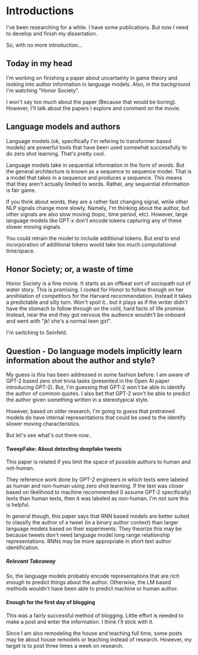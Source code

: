 # Introductions

I've been researching for a while. I have some publications. But now I need to develop and finish my dissertation. 

So, with no more introduction...

## Today in my head

I'm working on finishing a paper about uncertainty in game theory and looking into author information in language models. Also, in the background I'm watching "Honor Society".

I won't say too much about the paper (Because that would be boring). However, I'll talk about the papers I explore and comment on the movie.

## Language models and authors

Language models (ok, specifically I'm refering to transformer based models) are powerful tools that have been used somewhat successfully to do zero shot learning. That's pretty cool. 

Language models take in sequential information in the form of words. But the general architecture is known as a sequence to sequence model. That is a model that takes in a sequence and produces a sequence. This means that they aren't actually limited to words. Rather, any sequential information is fair game.

If you think about words, they are a rather fast changing signal, while other NLP signals change more slowly. Namely, I'm thinking about the author, but other signals are also slow moving (topic, time period, etc). However, large language models like GPT-x don't encode tokens capturing any of these slower moving signals. 

You could retrain the model to include additional tokens. But end to end incorporation of additional tokens would take too much computational time/space. 

## Honor Society; or, a waste of time

Honor Society is a fine movie. It starts as an offbeat sort of sociopath out of water story. This is promising. I rooted for Honor to follow thorugh on her annihilation of competitors for the Harvard recommendation. Instead it takes a predictable and silly turn. Won't spoil it.. but it plays as if the writer didn't have the stomach to follow through on the cold, hard facts of life promise. Instead, near the end they got nervous the audience wouldn't be onboard and went with "jk! she's a normal teen girl".

I'm switching to Seinfeld.

## Question - Do language models implicitly learn information about the author and style?

My guess is this has been addressed in some fashion before. I am aware of GPT-2 based zero shot trivia tasks (presented in the Open AI paper introducing GPT-2). But, I'm guessing that GPT-2 won't be able to identify the author of common quotes. I also bet that GPT-2 won't be able to predict the author given something written in a stereotypical style. 

However, based on older research, I'm going to guess that pretrained models do have internal representations that could be used to the identify slower moving characteristics. 

But let's see what's out there now..


#### TweepFake: About detecting deepfake tweets

This paper is related if you limit the space of possible authors to human and not-human. 

They reference work done by GPT-2 engineers in which texts were labeled as human and non-human using zero shot learning. If the text was closer based on likelihood to machine recommended (I assume GPT-2 specifically) texts than human texts, then it was labeled as non-human. I'm not sure this is helpful.

In general though, this paper says that RNN based models are better suited to classify the author of a tweet (in a binary author context) than larger language models based on their experiments. They theorize this may be because tweets don't need language model long range relationship representations. RNNs may be more appropriate in short text author identification.  

##### Relevant Takeaway

So, the language models probably encode representations that are *rich enough* to predict things about the author. Otherwise, the LM based methods wouldn't have been able to predict machine or human author. 


#### Enough for the first day of blogging

This was a fairly successful method of blogging. Little effort is needed to make a post and enter the information. I think I'll stick with it.

Since I am also remodeling the house and teaching full time, some posts may be about house remodels or teaching instead of research. However, my target is to post three times a week on research.










